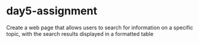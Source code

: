 # day5-assignment
Create a web page that allows users to search for information on a specific topic, with the search results displayed in a formatted table
